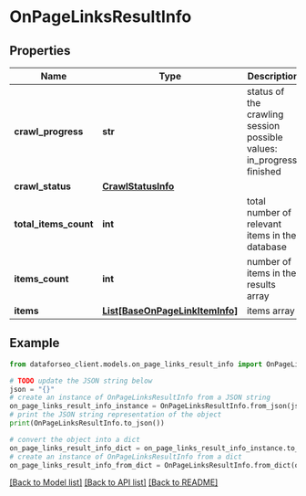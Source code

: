 # OnPageLinksResultInfo


## Properties

Name | Type | Description | Notes
------------ | ------------- | ------------- | -------------
**crawl_progress** | **str** | status of the crawling session possible values: in_progress, finished | [optional] 
**crawl_status** | [**CrawlStatusInfo**](CrawlStatusInfo.md) |  | [optional] 
**total_items_count** | **int** | total number of relevant items in the database | [optional] 
**items_count** | **int** | number of items in the results array | [optional] 
**items** | [**List[BaseOnPageLinkItemInfo]**](BaseOnPageLinkItemInfo.md) | items array | [optional] 

## Example

```python
from dataforseo_client.models.on_page_links_result_info import OnPageLinksResultInfo

# TODO update the JSON string below
json = "{}"
# create an instance of OnPageLinksResultInfo from a JSON string
on_page_links_result_info_instance = OnPageLinksResultInfo.from_json(json)
# print the JSON string representation of the object
print(OnPageLinksResultInfo.to_json())

# convert the object into a dict
on_page_links_result_info_dict = on_page_links_result_info_instance.to_dict()
# create an instance of OnPageLinksResultInfo from a dict
on_page_links_result_info_from_dict = OnPageLinksResultInfo.from_dict(on_page_links_result_info_dict)
```
[[Back to Model list]](../README.md#documentation-for-models) [[Back to API list]](../README.md#documentation-for-api-endpoints) [[Back to README]](../README.md)


